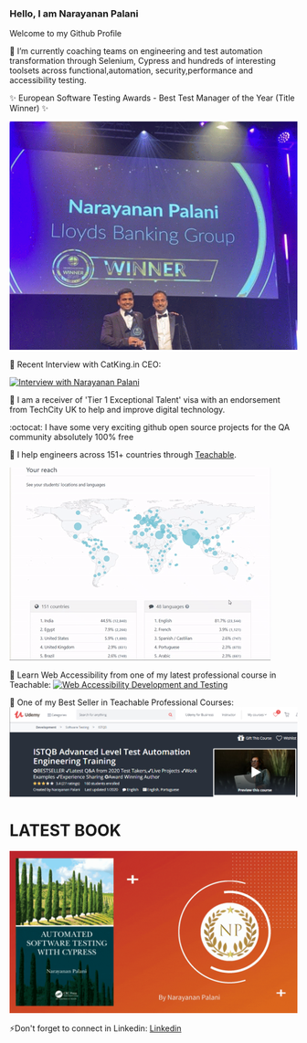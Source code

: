 ### Hello, I am Narayanan Palani


Welcome to my Github Profile 

🔭 I’m currently coaching teams on engineering and test automation transformation through Selenium, Cypress and hundreds of interesting toolsets across functional,automation, security,performance and accessibility testing.

:sparkles: European Software Testing Awards - Best Test Manager of the Year (Title Winner) :sparkles:

[![European Software Testing Awards](https://github.com/narayananpalani/narayananpalani/blob/master/images/european_testing_awards_mini.gif?raw=true)](https://engineers-hub.teachable.com/)

🔭 Recent Interview with CatKing.in CEO:

[![Interview with Narayanan Palani](https://img.youtube.com/vi/RaOusLm30Hc/0.jpg)](https://www.youtube.com/watch?v=RaOusLm30Hc)

 🌱 I am a receiver of 'Tier 1 Exceptional Talent' visa with an endorsement from TechCity UK to help and improve digital technology.

:octocat: I have some very exciting github open source projects for the QA community absolutely 100% free
 
:rocket: I help engineers across 151+ countries through [Teachable](https://engineers-hub.teachable.com/). 

[![video showing international reach of udemy courses](https://github.com/narayananpalani/narayananpalani/blob/master/images/globalreach.gif?raw=true)](https://engineers-hub.teachable.com/)

:tada: Learn Web Accessibility from one of my latest professional course in Teachable:
[![Web Accessibility Development and Testing](https://github.com/narayananpalani/narayananpalani/blob/master/images/WebAccessibilityDevelopmentAndTestingUdemy.gif?raw=true)](https://engineers-hub.teachable.com/p/webaccessibility)

:tada: One of my Best Seller in Teachable Professional Courses:
[![ISTQB Advanced Test Automation Engineering Training](https://github.com/narayananpalani/narayananpalani/blob/master/images/ISTQBAdvancedTestAutomationEngineering.png?raw=true)](https://engineers-hub.teachable.com/p/istqb-advanced-level-test-automation-engineer-professional-training-with-q-a)

# LATEST BOOK
[![CypressIOBook](https://github.com/narayananpalani/cypress-test-techniques/blob/master/lessons/CypressIOtestframework.gif?raw=true)](https://www.routledge.com/Automated-Software-Testing-with-Cypress/Palani/p/book/9780367699543)

⚡Don't forget to connect in Linkedin:
[Linkedin ](https://www.linkedin.com/in/narayananpalani/)

<!--
**narayananpalani/narayananpalani** is a ✨ _special_ ✨ repository because its `README.md` (this file) appears on your GitHub profile.

Here are some ideas to get you started:

- 🔭 I’m currently working on ...
- 🌱 I’m currently learning ...
- 👯 I’m looking to collaborate on ...
- 🤔 I’m looking for help with ...
- 💬 Ask me about ...
- 📫 How to reach me: ...
- 😄 Pronouns: ...
- ⚡ Fun fact: ...
-->
